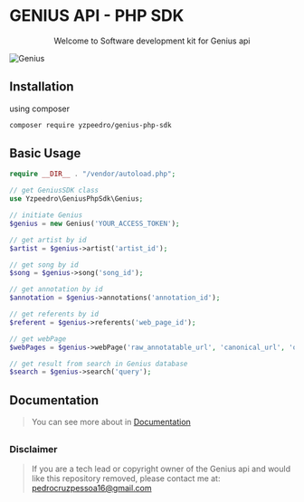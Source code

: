 # GENIUS API - PHP SDK

<p align="center">
	Welcome to Software development kit for Genius api
<p>

![Genius](https://upload.wikimedia.org/wikipedia/commons/thumb/a/ad/Genius_website_logo.svg/1200px-Genius_website_logo.svg.png)

## Installation
using composer
```bash
composer require yzpeedro/genius-php-sdk
```
## Basic Usage
```php
require __DIR__ . "/vendor/autoload.php";

// get GeniusSDK class
use Yzpeedro\GeniusPhpSdk\Genius;

// initiate Genius
$genius = new Genius('YOUR_ACCESS_TOKEN');

// get artist by id
$artist = $genius->artist('artist_id');

// get song by id
$song = $genius->song('song_id');

// get annotation by id
$annotation = $genius->annotations('annotation_id');

// get referents by id
$referent = $genius->referents('web_page_id');

// get webPage
$webPages = $genius->webPage('raw_annotatable_url', 'canonical_url', 'og_url');

// get result from search in Genius database
$search = $genius->search('query');
```
## Documentation
> You can see more about in [Documentation](https://github.com/yzPeedro/genius-php-sdk/wiki)

##

### Disclaimer
> If you are a tech lead or copyright owner of the Genius api and would like this repository removed, please contact me at: pedrocruzpessoa16@gmail.com
